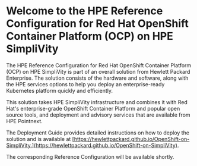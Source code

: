 # Welcome to the HPE Reference Configuration for Red Hat OpenShift Container Platform (OCP) on HPE SimpliVity

The HPE Reference Configuration for Red Hat OpenShift Container Platform (OCP) on HPE SimpliVity is part of an overall solution 
from Hewlett Packard Enterprise. The solution consists of the hardware and software, along with the HPE services options 
to help you deploy an enterprise-ready Kubernetes platform quickly and efficiently. 

This solution takes HPE SimpliVity infrastructure and combines it with Red Hat's enterprise-grade OpenShift Container Platform 
and popular open source tools, and deployment and advisory services that are available from HPE Pointnext. 

The Deployment Guide provides detailed instructions on how to deploy the solution and is available 
at [https://hewlettpackard.github.io/OpenShift-on-SimpliVity.](https://hewlettpackard.github.io/OpenShift-on-SimpliVity).

The corresponding Reference Configuration will be available shortly.
